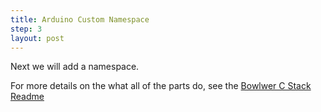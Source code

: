 ```yaml
---
title: Arduino Custom Namespace
step: 3
layout: post
---
```


Next we will add a namespace. 

For more details on the what all of the parts do, see the <a href="https://github.com/NeuronRobotics/c-bowler/blob/master/README.md"> Bowlwer C Stack Readme</a>

<script src="https://gist.github.com/madhephaestus/a0a13b3976eb878dca14120545526f73.js"></script>




